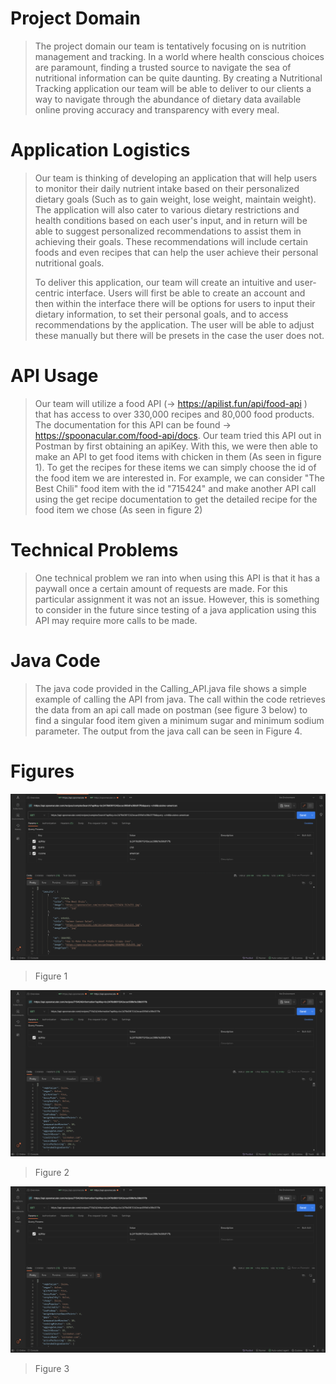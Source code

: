 # Project Domain

> The project domain our team is tentatively focusing on is nutrition
> management and tracking. In a world where health conscious choices are
> paramount, finding a trusted source to navigate the sea of nutritional
> information can be quite daunting. By creating a Nutritional Tracking
> application our team will be able to deliver to our clients a way to
> navigate through the abundance of dietary data available online
> proving accuracy and transparency with every meal.

# Application Logistics

> Our team is thinking of developing an application that will help users
> to monitor their daily nutrient intake based on their personalized
> dietary goals (Such as to gain weight, lose weight, maintain weight).
> The application will also cater to various dietary restrictions and
> health conditions based on each user's input, and in return will be
> able to suggest personalized recommendations to assist them in
> achieving their goals. These recommendations will include certain
> foods and even recipes that can help the user achieve their personal
> nutritional goals.
>
> To deliver this application, our team will create an intuitive and
> user-centric interface. Users will first be able to create an account
> and then within the interface there will be options for users to input
> their dietary information, to set their personal goals, and to access
> recommendations by the application. The user will be able to adjust
> these manually but there will be presets in the case the user does
> not.

# API Usage

> Our team will utilize a food API (→ https://apilist.fun/api/food-api )
> that has access to over 330,000 recipes and 80,000 food products. The
> documentation for this API can be found →
> https://spoonacular.com/food-api/docs. Our team tried this API out in
> Postman by first obtaining an apiKey. With this, we were then able to
> make an API to get food items with chicken in them (As seen in figure
> 1). To get the recipes for these items we can simply choose the id of
> the food item we are interested in. For example, we can consider "The
> Best Chili" food item with the id "715424" and make another API call
> using the get recipe documentation to get the detailed recipe for the
> food item we chose (As seen in figure 2)

# Technical Problems

> One technical problem we ran into when using this API is that it has a
> paywall once a certain amount of requests are made. For this
> particular assignment it was not an issue. However, this is something
> to consider in the future since testing of a java application using
> this API may require more calls to be made.

# Java Code

> The java code provided in the Calling_API.java file shows a simple
> example of calling the API from java. The call within the code
> retrieves the data from an api call made on postman (see figure 3 below) to find a singular food item given a minimum sugar
> and minimum sodium parameter. The output from the java call can be seen in Figure 4.

# Figures
![Figure 1](Figure1.png)
> Figure 1

![Figure 2](Figure2.png)
> Figure 2

![Figure 3](Figure2.png)
> Figure 3


